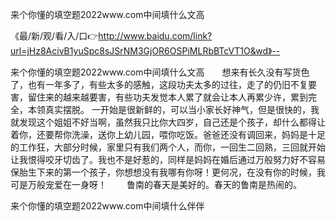 来个你懂的填空题2022www.com中间填什么文高

《最/新/观/看/入/口👉http://www.baidu.com/link?url=jHz8AcivB1yuSpc8sJSrNM3GjOR6OSPiMLRbBTcVT1O&wd》--

来个你懂的填空题2022www.com中间填什么文高　　想来有长久没有写货色了，也有一年多了，有些太多的感触，这段功夫太多的过往，走了的仍旧不复要害，留住来的越来越要害，有些功夫发觉本人累了就会让本人再累少许，累到完全，本领真实摆脱。
一开始是很新鲜的，可以当小家长好神气，但是很快的，我就发现这个姐姐不好当啊，虽然我只比你大四岁，自己还是个孩子，却什么都得让着你，还要帮你洗澡，送你上幼儿园，喂你吃饭。爸爸还没有调回来，妈妈是十足的工作狂，大部分时候，家里只有我们两个人，而你，一回生二回熟，三回就开始让我恨得咬牙切齿了。我也不是好惹的，同样是妈妈在婚后通过万般努力好不容易保胎生下来的第一个孩子，你想想没有我哪有你呀！更何况，在没有你的时候，我可是万般宠爱在一身呀！
　　鲁南的春天是美好的。春天的鲁南是热闹的。





来个你懂的填空题2022www.com中间填什么伴伴
